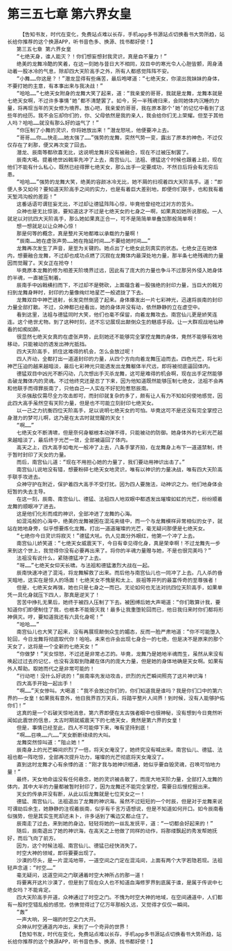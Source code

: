 # 第三五七章 第六界女皇
        【告知书友，时代在变化，免费站点难以长存，手机app多书源站点切换看书大势所趋，站长给你推荐的这个换源APP，听书音色多、换源、找书都好使！】
       第三五七章 第六界女皇
       “七绝天身，谁人能灭？！你们想妄想封我灵识，真是自不量力！”
       绝美的龙舞冷酷的笑着，在这一刻她与昔日大不相同，双目中的寒光令人心胆皆颤，周身涌动着一股冰冷的气息，除却四大天阶高手之外，所有人都感觉阵阵不安。
       “小舞……你这是？！”潜龙显得有些痛苦，最后咆哮道：“七绝天女，你滚出我妹妹的身体，不要打她的主意，有本事出来与我决战！”
       “哈哈……”七绝天女附身的龙舞大笑了起来，道：“我亲爱的哥哥，我就是龙舞，龙舞本就是七绝天女啊，不过许多事情‘她’都不清楚罢了。如今，另一半残魂归来，会同她体内沉睡的力量，将再现当年的天女修为境界。放心吧，我亲爱的哥哥，我在原本那个‘她’的记忆中看到了这些年的经历。我不会忘却你们的，你、父母依然是我的亲人，我会给你们无上荣耀。但至于其他人吗？哈哈……就没有那么好的运气了！”
       “你压制了小舞的灵识，你将她放出来！”潜龙怒吼，他便要冲上去。
       “哥哥……你……快走……她太强了……”强势的龙舞，突然气势一变，露出了原本的神色，不过仅仅存在了刹那，便又再次变了回去。
       潜龙、辰南等都欣喜无比，这说明龙舞并没有被融合，现在不过被压制罢了。
       辰南大喝。提着绝世凶戟率先冲了上去，南宫仙儿、法祖、德猛这个时候也跟着上前，现在他们不能有什么私心，既然已经得罪七绝天女，那么出手一定要成功，不然日后将会有无穷后患。
       “哈哈……”强势的龙舞大笑，绝美的容颜冰冷无比，她不屑的扫视着四大天阶高手。道：“即便人多又如何？要知道天阶高手之间的实力，也是有着巨大差别地，即便你们联手，也和我有着天堑鸿沟般的差距！”
       这番话语可谓狂妄无比，不过却让德猛阵阵心惊，毕竟他曾经吃过对方的苦头。
       众神也是无比惊骇，要知道这才不过是七绝天女的七身之一啊，如果真如她所说那般。一人就足以对抗四大天阶高手，那么她如果真正合一，可不是简简单单叠加那般简单啊！
       想一想就足以让众神心惊！
       那是何等的概念，真是整片天地都难以承载的力量啊！
       “辰南……她在虚张声势……她在拖延时间……不要给她时间……”
       龙舞再次发生了声音，是至为关键的。她点出了七绝女此刻真实的状态。七绝女正在她体内，想要融合龙舞，不过却也成功点燃了沉寂在龙舞体内最深处地力量，那半条七绝残魂的力量因而觉醒了。天女正在抢夺！
       毕竟原本龙舞的修为相差天阶境界过远，因此有了庞大的力量也争斗不过那另外侵入她身体的半魂，一直被压制着。
       辰南手中凶戟横扫而下，不过却不是劈砍，上面蕴含着一股强绝的封印力量，当巨大的戟刃扫到龙舞身畔时，封印的力量像绚烂地星芒一般遮拢了下去。
       龙舞双目中神芒迸射，长发突然倒竖了起来。身体爆发出一片七彩神光，迅速将辰南的封印力量全部打散。不过，众神都已经看出，她的身体并没有动，依然静静的立在虚空中。
       看到这里，法祖与德猛同时大笑，他们也毫不保留，向着龙舞攻去。南宫仙儿更是娇笑连连。这个绝世尤物。到了这种时刻，还不忘记展现出颠倒众生的魅惑手段。让一大群观战地仙神看的如痴如醉。
       很显然七绝天女真的在虚张声势，此刻她还不能够完全掌控龙舞的身体，竟然不能够有效地移动，只能被动的透发出神光抵挡。
       四大天阶高手，抓住这难得的机会，怎么会放过呢！
       四人齐动，全都打出一道道封印的力量，从四个方向向着龙舞压迫而去。四色光芒，将七彩神芒压迫的越来越暗淡，最后七彩神光只能透发出龙舞躯体半尺远，即将被彻底逼回体内。
       德猛双目中凶光不断闪动，几次想出手灭杀龙舞，这可是难得的机会啊，现在出手定然能够击破龙舞体内的灵魂。不过他终究还是忍了下来，因为他知道既然能够压制七绝女，法祖不会再和他联手而得罪辰南了，只他自己一人实在不好犯险惹怒辰南。
       灭杀强敌仅需尽全力攻击即可，而封印就复杂的多了，颇有让人有力不知如何使地感觉，因此四大高手虽然空有天阶力量，但是也不可能立刻封印七绝天女。
       以一己之力抗衡四位天阶高手，足以说明七绝天女的可怕。毕竟这可不是还没有完全掌控己身潜力的梦可儿啊，这乃是在太古时就觉醒的天女！
       “啊……”
       七绝天女不断清啸，但是奈何身躯根本动弹不得，只能被动的防御。她身体外的七彩光芒越来越暗淡了，最后终于光芒一敛，全部被逼回了体内。
       高天之上，四大高手如电光一般冲了上去，八条手掌齐拍，在龙舞身上布下一道道禁制，终于暂时封印了天女的力量。
       而后，南宫仙儿道：“现在不用担心她的力量了，我们要动用神识出击了。”
       南宫仙儿说地没有错，想要粉碎七绝天女地灵识，唯有以神识的力量决战，唯有四大天阶高手联手攻进去。
       众神守护在附近，保护着四大高手不受打扰。因为四人要施法，动神识之力。他们地身体会短暂的失去主导。
       在这一刻，辰南、南宫仙儿、德猛、法祖四人地双眼中都透发出璀璨如虹的光芒，纷纷顺着龙舞的顺眼冲了进去。
       这是他们化形而成的神识，全部冲进了龙舞的心海。
       如混沌般的心海中，绝美的龙舞被困在混沌夹缝中，而一个与龙舞模样异常相似的女子，就站在她地身旁，似乎想要炼化龙舞。打出一道道璀璨的光芒，毫无疑问那便是七绝天女。
       “七绝你今日灵识将寂灭！”德猛大吼。仇人见面分外眼红，他第一个冲了上去。
       南宫仙儿娇笑道：“七绝天女威震天下，今日有幸见得化身，真是荣幸啊！不过龙舞先一步来到这个世上，我觉得你没有必要再出来了。将你的半魂力量赠与她，不是也很完美吗？”
       法祖没有说什么，紧随德猛冲了上去。
       “呀……”七绝天女仰天长啸。与法祖和德猛激烈大战在一起。
       辰南快速冲进了混沌，将龙舞解救了出来。而后他与南宫仙儿也一同冲了上去。几人杀的昏天暗地，这实在是惊人的场面！七绝天女不愧是和太上、辰祖等并列的最富传奇的至尊强者！
       但是，七绝天女再强，她也只是七身之一而已。无论如何也无法对抗四位天阶高手，如果单凭一具化身就压下四人，那真是逆天了！
       苦苦中挣扎无果后，她终于被四人压制了下去。被困缚后她大声喝道：“你们敢算计我，要知道你们即便制住了我，也根本不能毁灭我！最多让我重堕轮回而已，他日我归来时你们都将形神俱灭。哼，要知道我还有六具化身呢！”
       “哈哈……”
       南宫仙儿也大笑了起来，没有再展现颠倒众生的媚态，反而一脸严肃地道：“你不可能堕入轮回，今日龙舞将彻底取代你！哈哈。未来也许会出现七身合一的七绝，但是决不是原来的那个天女了，这将是一个全新的七绝天女！”
       “你做梦！”天女惊怒，不过还是非常忐忑的。毕竟，龙舞乃是她地半魂而生，虽然从来没有唤起过过去的记忆，也没有汲取到隐藏在体内的庞大力量，但是她的身体地确是天女啊。如果有外人帮助。取她而代之是非常可能的！
       “行动吧！没什么好说的！”辰南率先发动攻击，炽烈的光芒瞬间照亮了这片神识海！
       四大高手开始一起出手！
       “啊……”天女惨叫。大喝道：“我不会放过你们的，你们知道我是谁吗？我是你们口中的第六界的——女皇！如果我有意外，他日我界百万天兵，将踏平整片人间界！到时候，没有人能够护佑你们！”
       这真的是一个石破天惊地消息，第六界即便在太古强者眼中也很神秘，没有想到今日竟然听闻如此震世的信息，太古时期就威震天下的七绝天女，竟然是第六界的女皇！
       但是，事情已经至此，四人不可能停下来，唯有坚持到底！
       “啊……召唤……六……”天女断断续续的大叫。
       龙舞突然惊叫道：“阻止她！”
       辰南身上的光芒瞬间炽烈了一倍，将天女淹没了，她终究没有喊出来。南宫仙儿、德猛、法祖也都一阵吃惊，全部再次提升功力，璀璨的光芒彻底将天女淹没了。
       直到这时龙舞才心有余悸的道：“刚才我与她神识相通，她似乎要自毁灵魂，召唤可怕地力量！”
       最终，天女地命运没有任何悬念，她的灵识被击散了，而庞大地天阶力量，全部打入龙舞的体内，其中大半的力量都被暂时封印了，因为龙舞还不能完全掌控，需要日后慢挖掘出来。
       天女的传承并没有断，从此以后龙舞就是七位天女之一！
       德猛、南宫仙儿、法祖退出了龙舞的神识海。虽然不过短短的一个时辰，但是对于龙舞来说可谓劫后余生，她静静的注视着辰南，似乎有千言万语想说，但是不知道如何开口。如今辰南看似强势，但是其实生死却还未卜，许多话到了嘴边又都止住了。
       辰南走了过去，来到她的身边，轻轻将她的一丝乱发抚平，道：“一切都会好起来的！”
       随后，辰南退出了她的神识海，在高天之上他做了同样的动作，将那缕飘起的秀发帮她抚好，而后飞向了前方。
       因为，这个时候法祖、南宫仙儿、德猛已经快消失了。
       时空大神的领域，即将要要出现了。
       沙漠的尽头，是一片混沌地带，一道空间之门定在混沌间，上面有两个大字若隐若现。法祖轻声念道：“时空……”
       毫无疑问，这道空间之门联通着时空大神所占的那一道！
       将要离开这片沙漠了，但是到了现在众人也不知道血海修罗界到底属于谁，是属于传说中七绝女吗？不能肯定。
       四大天阶高手开道，众神通过了时空之门。不愧为时空大神的地域，在空间通道中，人们都有一股时空错乱般的感觉。仿佛觉得过了亿万年那般久远，又觉得才仅仅一瞬间。
       “轰”
       一声大响，另一端的时空之门大开。
       众神从时空通道内冲出，来到了一个奇异的世界！
       【告知书友，时代在变化，免费站点难以长存，手机app多书源站点切换看书大势所趋，站长给你推荐的这个换源APP，听书音色多、换源、找书都好使！】
